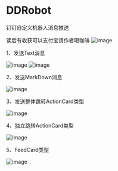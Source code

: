 # DDRobot
钉钉自定义机器人消息推送

读后有收获可以支付宝请作者喝咖啡
![image](https://github.com/Menyoupingxiaoguo/DDRobot/tree/master/OapiRobotTest/other/alipay.jpg)

1、发送Text消息

![image](http://i01.lw.aliimg.com/media/lADPBbCc1ZgiBN3M0M0C6A_744_208.jpg)
![image](http://i01.lw.aliimg.com/media/lADPBbCc1Zgla_vNATzNA5w_924_316.jpg)

2、发送MarkDown消息

![image](http://i01.lw.aliimg.com/media/lALPBbCc1ZhOdgrNAmrNBCA_1056_618.png)

3、发送整体跳转ActionCard类型

![image](https://img.alicdn.com/tfs/TB1nhWCiBfH8KJjy1XbXXbLdXXa-547-379.png)

4、独立跳转ActionCard类型

![image](https://img.alicdn.com/top/i1/LB1GgOFQVXXXXXnaXXXXXXXXXXX)

5、FeedCard类型

![image](https://img.alicdn.com/top/i1/LB1R2evQVXXXXXDapXXXXXXXXXX)
